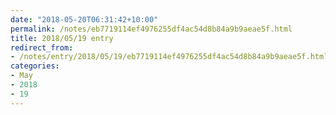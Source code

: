 ```yaml
---
date: "2018-05-20T06:31:42+10:00"
permalink: /notes/eb7719114ef4976255df4ac54d8b84a9b9aeae5f.html
title: 2018/05/19 entry
redirect_from:
- /notes/entry/2018/05/19/eb7719114ef4976255df4ac54d8b84a9b9aeae5f.html
categories:
- May
- 2018
- 19
---
```

